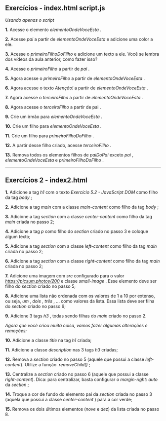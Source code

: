 ## Exercícios - index.html script.js
*Usando apenas o script*

**1.** Acesse o elemento *elementoOndeVoceEsta* .

**2.** Acesse *pai* a partir de *elementoOndeVoceEsta* e adicione uma color a ele.

**3.** Acesse o *primeiroFilhoDoFilho* e adicione um texto a ele. Você se lembra dos vídeos da aula anterior, como fazer isso?

**4.** Acesse o *primeiroFilho* a partir de *pai* .

**5.** Agora acesse o *primeiroFilho* a partir de *elementoOndeVoceEsta* .

**6.** Agora acesse o texto *Atenção!* a partir de *elementoOndeVoceEsta* .

**7.** Agora acesse o *terceiroFilho* a partir de *elementoOndeVoceEsta* .

**8.** Agora acesse o *terceiroFilho* a partir de pai .

**9.** Crie um irmão para *elementoOndeVoceEsta* .

**10.** Crie um filho para *elementoOndeVoceEsta* .

**11.** Crie um filho para *primeiroFilhoDoFilho* .

**12.** A partir desse filho criado, acesse *terceiroFilho* .

**13.** Remova todos os elementos filhos de *paiDoPai* exceto *pai* , *elementoOndeVoceEsta* e *primeiroFilhoDoFilho* .

---

## Exercícios 2 - index2.html

**1.** Adicione a tag *h1* com o texto *Exercício 5.2 - JavaScript DOM* como filho da tag *body* ;

**2.** Adicione a tag *main* com a classe *main-content* como filho da tag *body* ;

**3.** Adicione a tag *section* com a classe *center-content* como filho da tag *main* criada no passo 2;

**4.** Adicione a tag *p* como filho do *section* criado no passo 3 e coloque algum texto;

**5.** Adicione a tag *section* com a classe *left-content* como filho da tag *main* criada no passo 2;

**6.** Adicione a tag *section* com a classe *right-content* como filho da tag *main* criada no passo 2;

**7.** Adicione uma imagem com *src* configurado para o valor *https://picsum.photos/200* e classe *small-image* . Esse elemento deve ser filho do *section* criado no passo 5;

**8.** Adicione uma lista não ordenada com os valores de 1 a 10 por extenso, ou seja, *um* , *dois* , *três* , ... como valores da lista. Essa lista deve ser filha do *section* criado no passo 6;

**9.** Adicione 3 tags *h3* , todas sendo filhas do *main* criado no passo 2.

*Agora que você criou muita coisa, vamos fazer algumas alterações e remoções:*

**10.** Adicione a classe *title* na tag *h1* criada;

**11.** Adicione a classe *description* nas 3 tags *h3* criadas;

**12.** Remova a *section* criado no passo 5 (aquele que possui a classe *left-content*). Utilize a função *.removeChild()* ;

**13.** Centralize a *section* criado no passo 6 (aquele que possui a classe *right-content*). Dica: para centralizar, basta configurar o *margin-right: auto* da *section* ;

**14.** Troque a cor de fundo do elemento pai da *section* criada no passo 3 (aquela que possui a classe *center-content* ) para a cor verde;

**15.** Remova os dois últimos elementos (*nove* e *dez*) da lista criada no passo 8.